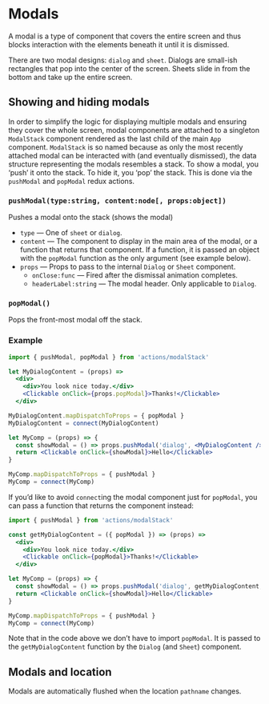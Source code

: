 # Modals

A modal is a type of component that covers the entire screen and thus blocks interaction with the elements beneath it until it is dismissed.

There are two modal designs: `dialog` and `sheet`. Dialogs are small-ish rectangles that pop into the center of the screen. Sheets slide in from the bottom and take up the entire screen.

## Showing and hiding modals

In order to simplify the logic for displaying multiple modals and ensuring they cover the whole screen, modal components are attached to a singleton `ModalStack` component rendered as the last child of the main `App` component. `ModalStack` is so named because as only the most recently attached modal can be interacted with (and eventually dismissed), the data structure representing the modals resembles a stack. To show a modal, you ‘push’ it onto the stack. To hide it, you ‘pop’ the stack. This is done via the `pushModal` and `popModal` redux actions.

### `pushModal(type:string, content:node[, props:object])`

Pushes a modal onto the stack (shows the modal)

- `type` — One of `sheet` or `dialog`.
- `content` — The component to display in the main area of the modal, or a function that returns that component. If a function, it is passed an object with the `popModal` function as the only argument (see example below).
- `props` — Props to pass to the internal `Dialog` or `Sheet` component.
  - `onClose:func` — Fired after the dismissal animation completes.
  - `headerLabel:string` — The modal header. Only applicable to `Dialog`.

### `popModal()`

Pops the front-most modal off the stack.

### Example

```jsx
import { pushModal, popModal } from 'actions/modalStack'

let MyDialogContent = (props) =>
  <div>
    <div>You look nice today.</div>
    <Clickable onClick={props.popModal}>Thanks!</Clickable>
  </div>

MyDialogContent.mapDispatchToProps = { popModal }
MyDialogContent = connect(MyDialogContent)

let MyComp = (props) => {
  const showModal = () => props.pushModal('dialog', <MyDialogContent />, { headerLabel: 'Hey there!' })
  return <Clickable onClick={showModal}>Hello</Clickable>
}

MyComp.mapDispatchToProps = { pushModal }
MyComp = connect(MyComp)
```

If you’d like to avoid `connect`ing the modal component just for `popModal`, you can pass a function that returns the component instead:

```jsx
import { pushModal } from 'actions/modalStack'

const getMyDialogContent = ({ popModal }) => (props) =>
  <div>
    <div>You look nice today.</div>
    <Clickable onClick={popModal}>Thanks!</Clickable>
  </div>

let MyComp = (props) => {
  const showModal = () => props.pushModal('dialog', getMyDialogContent, { headerLabel: 'Hey there!' })
  return <Clickable onClick={showModal}>Hello</Clickable>
}

MyComp.mapDispatchToProps = { pushModal }
MyComp = connect(MyComp)
```

Note that in the code above we don’t have to import `popModal`. It is passed to the `getMyDialogContent` function by the `Dialog` (and `Sheet`) component.


## Modals and location

Modals are automatically flushed when the location `pathname` changes.
